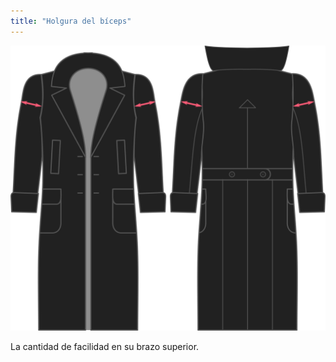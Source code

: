 ```yaml
---
title: "Holgura del bíceps"
---
```


![Holgura del bíceps](./bicepsease.svg)

La cantidad de facilidad en su brazo superior.




